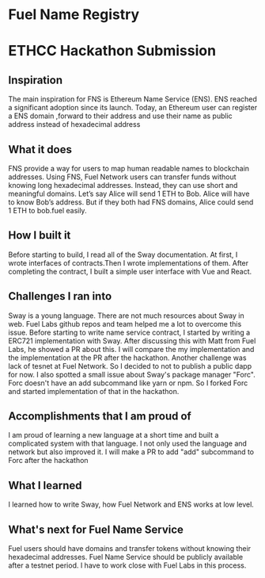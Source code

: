 # Fuel Name Registry

# ETHCC Hackathon Submission


## Inspiration

The main inspiration for FNS is Ethereum Name Service (ENS). ENS reached a significant adoption since its launch. Today, an Ethereum user can register a ENS domain ,forward to their address and use their name as public address instead of hexadecimal address

## What it does

FNS provide a way for users to map human readable names to blockchain addresses. Using FNS, Fuel Network users can transfer funds without knowing long hexadecimal addresses. Instead, they can use short and meaningful domains. Let’s say Alice will send 1 ETH to Bob. Alice will have to know Bob’s address. But if they both had FNS domains, Alice could send 1 ETH to bob.fuel easily.


## How I built it

Before starting to build, I read all of the Sway documentation. At first, I wrote interfaces of contracts.Then I wrote implementations of them. After completing the contract, I built a simple user interface with Vue and React.


## Challenges I ran into

Sway is a young language. There are not much resources about Sway in web. Fuel Labs github repos and team helped me a lot to overcome this issue. Before starting to write name service contract, I started by writing a ERC721 implementation with Sway. After discussing this with Matt from Fuel Labs, he showed a PR about this. I will compare the my implementation and the implementation at the PR after the hackathon. Another challenge was lack of tesnet at Fuel Network. So I decided to not to publish a public dapp for now. I also spotted a small issue about Sway's package manager "Forc". Forc doesn't have an add subcommand like yarn or npm. So I forked Forc and started implementation of that in the hackathon.

## Accomplishments that I am proud of

I am proud of learning a new language at a short time and built a complicated system with that language. I not only used the language and network but also improved it. I will make a PR to add "add" subcommand to Forc after the hackathon


## What I learned

I learned how to write Sway, how Fuel Network and ENS works at low level.


## What's next for Fuel Name Service

Fuel users should have domains and transfer tokens without knowing their hexadecimal addresses. Fuel Name Service should be publicly available after a testnet period. I have to work close with Fuel Labs in this process.


